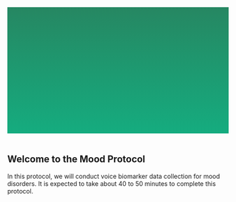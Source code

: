 <section style="height: 30vw; min-height: 15rem;
      background: linear-gradient(#268762, #15ac7f)">
        <div style="
          height: 30vw;
          min-height: 15rem;
          background-image: url(https://raw.githubusercontent.com/ReproNim/demo-protocol/master/DemoProtocol/about_the_study.svg);
          background-position: center;
          background-size: contain;
          background-repeat: no-repeat">
        </div>
      </section>
      <br>
<section>
<div class="container-fluid">
  <h2>Welcome to the Mood Protocol</h2>
  <p>In this protocol, we will conduct voice biomarker data collection for mood disorders. 
    It is expected to take about 40 to 50 minutes to complete this protocol.
  </p>
</div>
</section>
